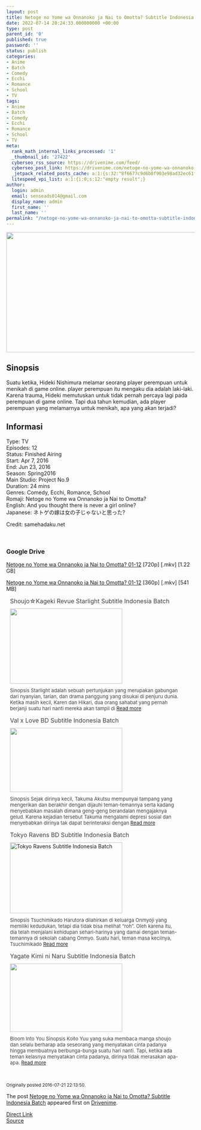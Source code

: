 ```yaml
---
layout: post
title: Netoge no Yome wa Onnanoko ja Nai to Omotta? Subtitle Indonesia Batch
date: 2022-07-14 20:24:33.000000000 +00:00
type: post
parent_id: '0'
published: true
password: ''
status: publish
categories:
- Anime
- Batch
- Comedy
- Ecchi
- Romance
- School
- TV
tags:
- Anime
- Batch
- Comedy
- Ecchi
- Romance
- School
- TV
meta:
  rank_math_internal_links_processed: '1'
  _thumbnail_id: '27422'
  cyberseo_rss_source: https://drivenime.com/feed/
  cyberseo_post_link: https://drivenime.com/netoge-no-yome-wa-onnanoko-ja-nai-omotta-subtitle-indonesia-batch/
  _jetpack_related_posts_cache: a:1:{s:32:"8f6677c9d6b0f903e98ad32ec61f8deb";a:2:{s:7:"expires";i:1663416175;s:7:"payload";a:3:{i:0;a:1:{s:2:"id";i:28892;}i:1;a:1:{s:2:"id";i:25683;}i:2;a:1:{s:2:"id";i:25014;}}}}
  litespeed_vpi_list: a:1:{i:0;s:12:"empty result";}
author:
  login: admin
  email: senseads014@gmail.com
  display_name: admin
  first_name: ''
  last_name: ''
permalink: "/netoge-no-yome-wa-onnanoko-ja-nai-to-omotta-subtitle-indonesia-batch/"
---
```

<p><img class="alignnone" src="{{ site.baseurl }}/assets/2022/07/Netoge-no-Yome-wa-Onnanoko-ja-Nai-to-Omotta-Subtitle-Indonesia.jpg" width="570" height="320" border="0" /></p>
<h2>Sinopsis</h2>
<p>Suatu ketika, Hideki Nishimura melamar seorang player perempuan untuk menikah di game online. player perempuan itu mengaku dia adalah laki-laki. Karena trauma, Hideki memutuskan untuk tidak pernah percaya lagi pada perempuan di game online. Tapi dua tahun kemudian, ada player perempuan yang melamarnya untuk menikah, apa yang akan terjadi?</p>
<h2>Informasi</h2>
<p>Type: TV<br />
Episodes: 12<br />
Status: Finished Airing<br />
Start: Apr 7, 2016<br />
End: Jun 23, 2016<br />
Season: Spring2016<br />
Main Studio: Project No.9<br />
Duration: 24 mins<br />
Genres: Comedy, Ecchi, Romance, School<br />
Romaji: Netoge no Yome wa Onnanoko ja Nai to Omotta?<br />
English: And you thought there is never a girl online?<br />
Japanese: ネトゲの嫁は女の子じゃないと思った?</p>
<p>Credit: samehadaku.net</p>
<p>&nbsp;</p>
<h3>Google Drive</h3>
<p><a href="https://drive.google.com/open?id=0Bxf6cKJmMuFDTVV1UWI2YmRLOG8">Netoge no Yome wa Onnanoko ja Nai to Omotta? 01-12</a> [720p] [.mkv] [1.22 GB]</p>
<p><a href="https://drive.google.com/open?id=0Bxf6cKJmMuFDVUhab2tlQzVHa2M">Netoge no Yome wa Onnanoko ja Nai to Omotta? 01-12</a> [360p] [.mkv] [541 MB]</p>
<div class="related-post grid">
<div class="post-list ">
<div class="item"> <a class="title post_title" href="https://drivenime.com/shoujo-kageki-revue-starlight-subtitle-indonesia-batch/"> Shoujo☆Kageki Revue Starlight Subtitle Indonesia Batch </a>
<div class="thumb post_thumb"> <a href="https://drivenime.com/shoujo-kageki-revue-starlight-subtitle-indonesia-batch/"> <img width="300" height="200" src="{{ site.baseurl }}/assets/2022/07/Shoujo-Kageki-Revue-Starlight-Subtitle-Indonesia-Batch-300x200.jpg" class="attachment-medium size-medium wp-post-image" alt="" srcset="https://drivenime.com/wp-content/uploads/2018/10/Shoujo-Kageki-Revue-Starlight-Subtitle-Indonesia-Batch-300x200.jpg 300w, https://drivenime.com/wp-content/uploads/2018/10/Shoujo-Kageki-Revue-Starlight-Subtitle-Indonesia-Batch-768x512.jpg 768w, https://drivenime.com/wp-content/uploads/2018/10/Shoujo-Kageki-Revue-Starlight-Subtitle-Indonesia-Batch-1024x683.jpg 1024w, https://drivenime.com/wp-content/uploads/2018/10/Shoujo-Kageki-Revue-Starlight-Subtitle-Indonesia-Batch-150x100.jpg 150w, https://drivenime.com/wp-content/uploads/2018/10/Shoujo-Kageki-Revue-Starlight-Subtitle-Indonesia-Batch.jpg 1151w" sizes="(max-width: 300px) 100vw, 300px" /> </a> </div>
<p class="excerpt post_excerpt"> Sinopsis Starlight adalah sebuah pertunjukan yang merupakan gabungan dari nyanyian, tarian, dan drama panggung yang disukai di penjuru dunia. Ketika masih kecil, Karen dan Hikari, dua orang sahabat yang pernah berjanji suatu hari nanti mereka akan tampil di <a class="read-more" href="https://drivenime.com/shoujo-kageki-revue-starlight-subtitle-indonesia-batch/"> Read more</a> </p>
</p></div>
<div class="item"> <a class="title post_title" href="https://drivenime.com/val-x-love-bd-subtitle-indonesia-batch-1/"> Val x Love BD Subtitle Indonesia Batch </a>
<div class="thumb post_thumb"> <a href="https://drivenime.com/val-x-love-bd-subtitle-indonesia-batch-1/"> <img width="300" height="171" src="{{ site.baseurl }}/assets/2022/07/Val-x-Love-BD-Subtitle-Indonesia-Batch-300x171.jpg" class="attachment-medium size-medium wp-post-image" alt="" srcset="https://drivenime.com/wp-content/uploads/2020/06/Val-x-Love-BD-Subtitle-Indonesia-Batch-300x171.jpg 300w, https://drivenime.com/wp-content/uploads/2020/06/Val-x-Love-BD-Subtitle-Indonesia-Batch-768x437.jpg 768w, https://drivenime.com/wp-content/uploads/2020/06/Val-x-Love-BD-Subtitle-Indonesia-Batch-1024x583.jpg 1024w, https://drivenime.com/wp-content/uploads/2020/06/Val-x-Love-BD-Subtitle-Indonesia-Batch-150x85.jpg 150w, https://drivenime.com/wp-content/uploads/2020/06/Val-x-Love-BD-Subtitle-Indonesia-Batch.jpg 1200w" sizes="(max-width: 300px) 100vw, 300px" /> </a> </div>
<p class="excerpt post_excerpt"> Sinopsis Sejak dirinya kecil, Takuma Akutsu mempunyai tampang yang mengerikan dan berakhir dengan dijauhi teman-temannya serta kadang menyebabkan masalah dimana geng-geng berandalan mengajaknya gelud. Karena kejadian tersebut Takuma mengalami depresi sosial dan menyebabkan dirinya tak dapat berinteraksi dengan <a class="read-more" href="https://drivenime.com/val-x-love-bd-subtitle-indonesia-batch-1/"> Read more</a> </p>
</p></div>
<div class="item"> <a class="title post_title" href="https://drivenime.com/tokyo-ravens-bd-subtitle-indonesia-batch-2/"> Tokyo Ravens BD Subtitle Indonesia Batch </a>
<div class="thumb post_thumb"> <a href="https://drivenime.com/tokyo-ravens-bd-subtitle-indonesia-batch-2/"> <img width="300" height="189" src="{{ site.baseurl }}/assets/2022/07/Tokyo-Ravens-Subtitle-Indonesia-Batch-300x189.jpg" class="attachment-medium size-medium wp-post-image" alt="Tokyo Ravens Subtitle Indonesia Batch" srcset="https://drivenime.com/wp-content/uploads/2016/09/Tokyo-Ravens-Subtitle-Indonesia-Batch-300x189.jpg 300w, https://drivenime.com/wp-content/uploads/2016/09/Tokyo-Ravens-Subtitle-Indonesia-Batch-150x94.jpg 150w, https://drivenime.com/wp-content/uploads/2016/09/Tokyo-Ravens-Subtitle-Indonesia-Batch.jpg 450w" sizes="(max-width: 300px) 100vw, 300px" /> </a> </div>
<p class="excerpt post_excerpt"> Sinopsis Tsuchimikado Harutora dilahirkan di keluarga Onmyoji yang memiliki kedudukan, tetapi dia tidak bisa melihat “roh”. Oleh karena itu, dia telah menjalani kehidupan sehari-harinya yang damai dengan teman-temannya di sekolah cabang Onmyo. Suatu hari, teman masa kecilnya, Tsuchimikado <a class="read-more" href="https://drivenime.com/tokyo-ravens-bd-subtitle-indonesia-batch-2/"> Read more</a> </p>
</p></div>
<div class="item"> <a class="title post_title" href="https://drivenime.com/yagate-kimi-ni-naru-subtitle-indonesia-batch-1/"> Yagate Kimi ni Naru Subtitle Indonesia Batch </a>
<div class="thumb post_thumb"> <a href="https://drivenime.com/yagate-kimi-ni-naru-subtitle-indonesia-batch-1/"> <img width="300" height="182" src="{{ site.baseurl }}/assets/2022/07/Yagate-Kimi-ni-Naru-Subtitle-Indonesia-Batch-300x182.jpg" class="attachment-medium size-medium wp-post-image" alt="" srcset="https://drivenime.com/wp-content/uploads/2018/12/Yagate-Kimi-ni-Naru-Subtitle-Indonesia-Batch-300x182.jpg 300w, https://drivenime.com/wp-content/uploads/2018/12/Yagate-Kimi-ni-Naru-Subtitle-Indonesia-Batch-768x467.jpg 768w, https://drivenime.com/wp-content/uploads/2018/12/Yagate-Kimi-ni-Naru-Subtitle-Indonesia-Batch-150x91.jpg 150w, https://drivenime.com/wp-content/uploads/2018/12/Yagate-Kimi-ni-Naru-Subtitle-Indonesia-Batch.jpg 790w" sizes="(max-width: 300px) 100vw, 300px" /> </a> </div>
<p class="excerpt post_excerpt"> Bloom Into You Sinopsis Koito Yuu yang suka membaca manga shoujo dan selalu berharap ada seseorang yang menyatakan cinta padanya hingga membuatnya berbunga-bunga suatu hari nanti. Tapi, ketika ada teman kelasnya menyatakan cinta padanya, dirinya tidak merasakan apa-apa. <a class="read-more" href="https://drivenime.com/yagate-kimi-ni-naru-subtitle-indonesia-batch-1/"> Read more</a> </p>
</p></div>
</p></div>
<p> <script> </script><br />
<style> .related-post{} .related-post .post-list{ text-align:left; } .related-post .post-list .item{ margin:10px; padding:0px; } .related-post .headline{ font-size:18px !important; color:#999999 !important; } .related-post .post-list .item .post_title{ font-size:16px; color:#3f3f3f; margin:10px 0px; padding:0px; display: block; text-decoration: none; } .related-post .post-list .item .post_thumb{ max-height:220px; margin:10px 0px; padding:0px; display: block; } .related-post .post-list .item .post_excerpt{ font-size:13px; color:#3f3f3f; margin:10px 0px; padding:0px; display: block; text-decoration: none; } @media only screen and (min-width: 1024px ){ .related-post .post-list .item{ width: 45%; } } @media only screen and ( min-width: 768px ) and ( max-width: 1023px ) { .related-post .post-list .item{ width: 90%; } } @media only screen and ( min-width: 0px ) and ( max-width: 767px ){ .related-post .post-list .item{ width: 90%; } } </style>
</p></div>
<p id="rop"><small>Originally posted 2016-07-21 22:13:50. </small></p>
<p>The post <a rel="nofollow" href="https://drivenime.com/netoge-no-yome-wa-onnanoko-ja-nai-omotta-subtitle-indonesia-batch/">Netoge no Yome wa Onnanoko ja Nai to Omotta? Subtitle Indonesia Batch</a> appeared first on <a rel="nofollow" href="https://drivenime.com">Drivenime</a>.</p>
<link rel="stylesheet" href="https://cdnjs.cloudflare.com/ajax/libs/font-awesome/4.7.0/css/font-awesome.min.css" />
<div class="divbtn"> <a href="https://handymansurrender.com/fihup8buzv?key=94550f7ce39444073321dde3b8782f97" class="btn"><i class="fa fa-download"></i> Direct Link</a> <br /><a href="https://drivenime.com/netoge-no-yome-wa-onnanoko-ja-nai-omotta-subtitle-indonesia-batch/">Source</a> </div>
